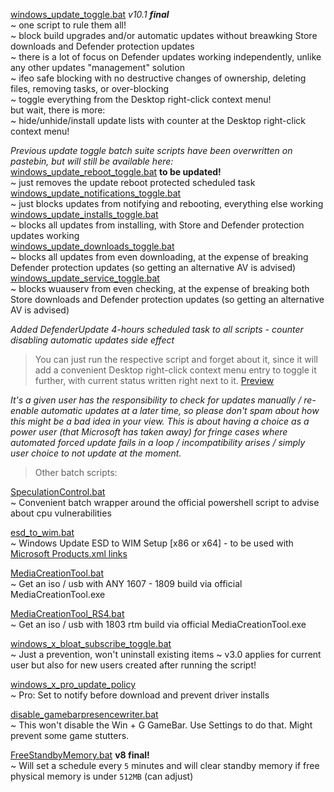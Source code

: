 [windows_update_toggle.bat](https://pastebin.com/gNsLEWJe) _v10.1 **final**_  
~ one script to rule them all!  
~ block build upgrades and/or automatic updates without breawking Store downloads and Defender protection updates  
~ there is a lot of focus on Defender updates working independently, unlike any other updates "management" solution  
~ ifeo safe blocking with no destructive changes of ownership, deleting files, removing tasks, or over-blocking  
~ toggle everything from the Desktop right-click context menu!  
but wait, there is more:  
~ hide/unhide/install update lists with counter at the Desktop right-click context menu!  

_Previous update toggle batch suite scripts have been overwritten on pastebin, but will still be available here:_  
[windows_update_reboot_toggle.bat](https://pastebin.com/fZ361Yw2) __to be updated!__  
~ just removes the update reboot protected scheduled task  
[windows_update_notifications_toggle.bat](https://pastebin.com/4tPPDWtc)    
~ just blocks updates from notifying and rebooting, everything else working  
[windows_update_installs_toggle.bat](https://pastebin.com/gNsLEWJe)  
~ blocks all updates from installing, with Store and Defender protection updates working  
[windows_update_downloads_toggle.bat](https://pastebin.com/EcLB14hg)  
~ blocks all updates from even downloading, at the expense of breaking Defender protection updates (so getting an alternative AV is advised)  
[windows_update_service_toggle.bat](https://pastebin.com/cK8y4YEX)  
~ blocks wuauserv from even checking, at the expense of breaking both Store downloads and Defender protection updates (so getting an alternative AV is advised)  

_Added DefenderUpdate 4-hours scheduled task to all scripts - counter disabling automatic updates side effect_

>You can just run the respective script and forget about it, since it will add a convenient Desktop right-click context menu entry to toggle it further, with current status written right next to it. [Preview](https://i.imgur.com/06bIiWf.gifv)

_It's a given user has the responsibility to check for updates manually / re-enable automatic updates at a later time, so please don't spam about how this might be a bad idea in your view. This is about having a choice as a power user (that Microsoft has taken away) for fringe cases where automated forced update fails in a loop / incompatibility arises / simply user choice to not update at the moment._  

>Other batch scripts:  

[SpeculationControl.bat](https://pastebin.com/EABZnej8)  
~ Convenient batch wrapper around the official powershell script to advise about cpu vulnerabilities  

[esd_to_wim.bat](https://pastebin.com/WdUv5UVj)  
~ Windows Update ESD to WIM Setup [x86 or x64] - to be used with [Microsoft Products.xml links](https://download.microsoft.com/download/F/1/2/F12AE2F0-B1CC-4A83-9529-C3D43F171C62/Products_RS4_04_20_2018.xml)

[MediaCreationTool.bat](https://pastebin.com/bBw0Avc4)  
~ Get an iso / usb with ANY 1607 - 1809 build via official MediaCreationTool.exe

[MediaCreationTool_RS4.bat](https://pastebin.com/du4Td2AU)  
~ Get an iso / usb with 1803 rtm build via official MediaCreationTool.exe

[windows_x_bloat_subscribe_toggle.bat](https://pastebin.com/AVwLJpQm)  
~ Just a prevention, won't uninstall existing items
~ v3.0 applies for current user but also for new users created after running the script!

[windows_x_pro_update_policy](https://pastebin.com/8jNA2K3v)  
~ Pro: Set to notify before download and prevent driver installs  

[disable_gamebarpresencewriter.bat](https://pastebin.com/8wU6Bd2j)  
~ This won't disable the Win + G GameBar. Use Settings to do that. Might prevent some game stutters.  

[FreeStandbyMemory.bat](https://pastebin.com/Kj36ug5h) __v8 final!__  
~ Will set a schedule every `5` minutes and will clear standby memory if free physical memory is under `512MB` (can adjust)